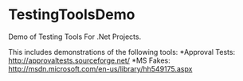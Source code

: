 TestingToolsDemo
================

Demo of Testing Tools For .Net Projects.

This includes demonstrations of the following tools:
*Approval Tests: http://approvaltests.sourceforge.net/
*MS Fakes: http://msdn.microsoft.com/en-us/library/hh549175.aspx

